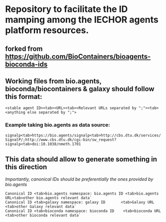 # Repository to facilitate the ID mamping among the IECHOR agents platform resources.
## forked from https://github.com/BioContainers/bioagents-bioconda-ids 

## Working files from bio.agents, bioconda/biocontainers & galaxy should follow this format:
`<stable agent ID><tab><URL><tab><Relevant URLs separated by ";"><tab><anything else separated by ";">`

### Example taking bio.agents as data source:
`signalp<tab>https://bio.agents/signalp<tab>http://cbs.dtu.dk/services/SignalP/;http://www.cbs.dtu.dk/cgi-bin/sw_request?signalp<tab>doi:10.1038/nmeth.1701`

## This data should allow to generate something in this direction
*Importantly, canonical IDs should be preferentially the ones provided by bio.agents*

```
Canonical ID <tab>bio.agents namespace: bio.agents ID <tab>bio.agents URL<tab>other bio.agents relevant data`
Canonical ID <tab>galaxy namespace: galaxy ID       <tab>Galaxy URL <tab>other Galaxy relevant data`
Canonical ID <tab>bioconda namespace: bioconda ID    <tab>bioconda URL <tab>other bioconda relevant data`
```
